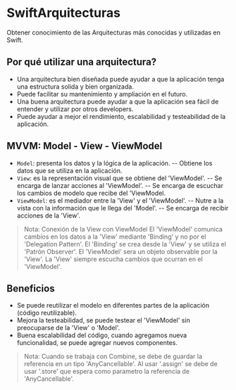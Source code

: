 # SwiftArquitecturas
Obtener conocimiento de las Arquitecturas más conocidas y utilizadas en Swift.

## Por qué utilizar una arquitectura?
- Una arquitectura bien diseñada puede ayudar a que la aplicación tenga una estructura solida y bien organizada.
- Puede facilitar su mantenimiento y ampliación en el futuro.
- Una buena arquitectura puede ayudar a que la aplicación sea fácil de entender y utilizar por otros developers.
- Puede ayudar a mejor el rendimiento, escalabilidad y testeabilidad de la aplicación.

## MVVM: Model - View - ViewModel
- `Model`: presenta los datos y la lógica de la aplicación.
-- Obtiene los datos que se utiliza en la aplicación.
- `View`: es la representación visual que se obtiene del 'ViewModel'.
-- Se encarga de lanzar acciones al 'ViewModel'.
-- Se encarga de escuchar los cambios de modelo que recibe del 'ViewModel.
- `ViewModel`: es el mediador entre la 'View' y el 'ViewModel'.
-- Nutre a la vista con la información que le llega del 'Model'.
-- Se encarga de recibir acciones de la 'View'.

> Nota: Conexión de la View con ViewModel
El 'ViewModel' comunica cambios en los datos a la 'View' mediante 'Binding' y no por el 'Delegation Pattern'.
El 'Binding' se crea desde la 'View' y se utiliza el 'Patrón Observer'.
El 'ViewModel' sera un objeto observable por la 'View'.
La 'View' siempre escucha cambios que ocurran en el 'ViewModel'.

## Beneficios
- Se puede reutilizar el modelo en diferentes partes de la aplicación (código reutilizable).
- Mejora la testeabilidad, se puede testear el 'ViewModel' sin preocuparse de la 'View' o 'Model'.
- Buena escalabilidad del código, cuando agregamos nueva funcionalidad, se puede agregar nuevos componentes.

> Nota: Cuando se trabaja con Combine, se debe de guardar la referencia en un tipo 'AnyCancellable'.
Al usar '.assign' se debe de usar '.store' que espera como parametro la referencia de 'AnyCancellable'.

